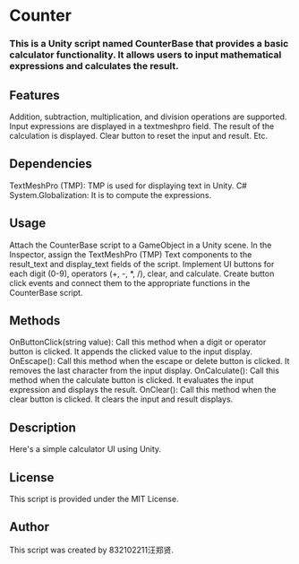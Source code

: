 # Counter
### This is a Unity script named CounterBase that provides a basic calculator functionality. It allows users to input mathematical expressions and calculates the result.

## Features
Addition, subtraction, multiplication, and division operations are supported.
Input expressions are displayed in a textmeshpro field.
The result of the calculation is displayed.
Clear button to reset the input and result.
Etc.

## Dependencies
TextMeshPro (TMP): TMP is used for displaying text in Unity.
C# System.Globalization: It is to compute the expressions.

## Usage
Attach the CounterBase script to a GameObject in a Unity scene.
In the Inspector, assign the TextMeshPro (TMP) Text components to the result_text and display_text fields of the script.
Implement UI buttons for each digit (0-9), operators (+, -, *, /), clear, and calculate.
Create button click events and connect them to the appropriate functions in the CounterBase script.

## Methods
OnButtonClick(string value): Call this method when a digit or operator button is clicked. It appends the clicked value to the input display.
OnEscape(): Call this method when the escape or delete button is clicked. It removes the last character from the input display.
OnCalculate(): Call this method when the calculate button is clicked. It evaluates the input expression and displays the result.
OnClear(): Call this method when the clear button is clicked. It clears the input and result displays.

## Description
Here's a simple calculator UI using Unity.

## License
This script is provided under the MIT License.

## Author
This script was created by 832102211汪郑贤.
